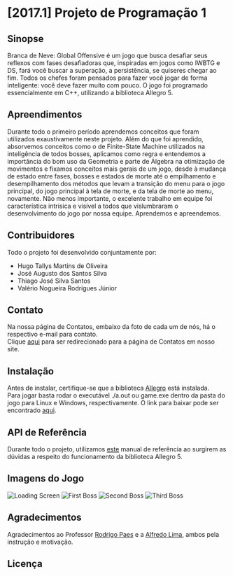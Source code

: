 # [2017.1] Projeto de Programação 1

## Sinopse
Branca de Neve: Global Offensive é um jogo que busca desafiar seus reflexos com fases desafiadoras que, inspiradas em jogos como IWBTG e DS, fará você buscar a superação, a persistência, se quiseres chegar ao fim. Todos os chefes foram pensados para fazer você jogar de forma inteligente: você deve fazer muito com pouco. O jogo foi programado essencialmente em C++, utilizando a biblioteca Allegro 5.

## Apreendimentos
Durante todo o primeiro período aprendemos conceitos que foram utilizados exaustivamente neste projeto. Além do que foi aprendido, absorvemos conceitos como o de Finite-State Machine utilizados na inteligência de todos bosses, aplicamos como regra e entendemos a importância do bom uso da Geometria e parte de Álgebra na otimização de movimentos e fixamos conceitos mais gerais de um jogo, desde à mudança de estado entre fases, bosses e estados de morte até o empilhamento e desempilhamento dos métodos que levam a transição do menu para o jogo principal, do jogo principal à tela de morte, e da tela de morte ao menu, novamente. Não menos importante, o excelente trabalho em equipe foi característica intrísica e visível a todos que vislumbraram o desenvolvimento do jogo por nossa equipe. Aprendemos e apreendemos.

## Contribuidores
Todo o projeto foi desenvolvido conjuntamente por:
- Hugo Tallys Martins de Oliveira
- José Augusto dos Santos Silva
- Thiago José Silva Santos
- Valério Nogueira Rodrigues Júnior

## Contato
Na nossa página de Contatos, embaixo da foto de cada um de nós, há o respectivo e-mail para contato. <br />
Clique [aqui](http://icbrancadeneve.blogspot.com.br/p/contato.html) para ser redirecionado para a página de Contatos em nosso site.

## Instalação
Antes de instalar, certifique-se que a biblioteca [Allegro](https://wiki.allegro.cc/index.php?title=Install_Allegro_from_Ubuntu_PPAs) está instalada. <br />
Para jogar basta rodar o executável ./a.out ou game.exe dentro da pasta do jogo para Linux e Windows, respectivamente.
O link para baixar pode ser encontrado [aqui](http://icbrancadeneve.blogspot.com/p/download.html).

## API de Referência
Durante todo o projeto, utilizamos [este](https://liballeg.org/a5docs/trunk/) manual de referência ao surgirem as dúvidas a respeito do funcionamento da biblioteca Allegro 5.

## Imagens do Jogo
![Loading Screen](https://4.bp.blogspot.com/-ulPDhgRizTk/Wg0OdPY8HYI/AAAAAAAAIqY/AVOsWYIyHyUBZ2wFVFwuWLw29V1T4hTRgCEwYBhgL/s1600/Screenshot%2Bfrom%2B2017-11-16%2B00-48-53.png)
![First Boss](https://4.bp.blogspot.com/-sMAvfwWjskY/Wg0N8fl3TVI/AAAAAAAAIqU/j0P-iIJqCKM_WGYdxrRzlVAgmmTcpKfJACEwYBhgL/s1600/Screenshot%2Bfrom%2B2017-11-16%2B00-51-07.png)
![Second Boss](https://2.bp.blogspot.com/-_eVcfTQG-8o/Wg0OdKY2KXI/AAAAAAAAIqc/P6kd_DHoCbcIuCg-bnly9iw3zefbMUGVgCEwYBhgL/s1600/Screenshot%2Bfrom%2B2017-11-16%2B00-53-29.png)
![Third Boss](https://4.bp.blogspot.com/-ar0F-0VeCS8/Wg0N8HUNfOI/AAAAAAAAIqU/Wy1FQJptWssrMT9gYR8uVSy7oO_nZhQZwCEwYBhgL/s1600/Screenshot%2Bfrom%2B2017-11-16%2B00-56-51.png)

## Agradecimentos
Agradecimentos ao Professor [Rodrigo Paes](https://github.com/r0drigopaes) e a [Alfredo Lima](https://github.com/AlfredLima), ambos pela instrução e motivação.

## Licença

